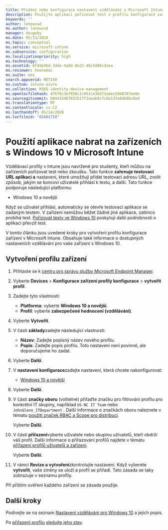 ```yaml
---
title: Přidání nebo konfigurace nastavení vzdělávání v Microsoft Intune – Azure | Microsoft Docs
description: Použijte aplikaci pořizovat test v profilu konfigurace zařízení v zařízení s Windows 10 a novějším v Microsoft Intune. Vytvořte konfigurační profil pomocí nastavení vzdělávání a zadejte adresu URL testovací aplikace, vyberte způsob, jakým se uživatelé přihlásí, monitorovat obrazovku během testu a při testování povolí nebo zakáže návrhy textu.
keywords: ''
author: lenewsad
ms.author: lanewsad
manager: dougeby
ms.date: 05/13/2020
ms.topic: conceptual
ms.service: microsoft-intune
ms.subservice: configuration
ms.localizationpriority: high
ms.technology: ''
ms.assetid: 6f4de4bd-3dde-4a8d-8e22-46c5d06c3eea
ms.reviewer: heenamac
ms.suite: ems
search.appverid: MET150
ms.custom: intune-azure
ms.collection: M365-identity-device-management
ms.openlocfilehash: 476f0c3ef058c1c051ce3b571adec5d48787ee0e
ms.sourcegitcommit: b94415467831517f2aeab9c7c8a13fe8db8bc8ed
ms.translationtype: MT
ms.contentlocale: cs-CZ
ms.lasthandoff: 05/14/2020
ms.locfileid: "83401710"
---
```

# <a name="use-the-take-a-test-app-on-windows-10-devices-in-microsoft-intune"></a>Použití aplikace nabrat na zařízeních s Windows 10 v Microsoft Intune

Vzdělávací profily v Intune jsou navržené pro studenty, kteří můžou na zařízeních pořizovat test nebo zkoušku. Tato funkce **zahrnuje testovací URL aplikaci a** nastavení, které umožňují přidat testovací adresu URL, zvolit způsob, jakým se koncoví uživatelé přihlásí k testu, a další. Tato funkce podporuje následující platformu:

- Windows 10 a novější

Když se uživatel přihlásí, automaticky se otevře testovací aplikace se zadaným testem. V zařízení nemůžou běžet žádné jiné aplikace, zatímco probíhá test. [Pořizovat testy ve Windows 10](https://docs.microsoft.com/education/windows/take-tests-in-windows-10) poskytují další podrobnosti o aplikaci převzít test.

V tomto článku jsou uvedené kroky pro vytvoření profilu konfigurace zařízení v Microsoft Intune. Obsahuje také informace o dostupných nastaveních vzdělávání pro vaše zařízení s Windows 10.

## <a name="create-a-device-profile"></a>Vytvoření profilu zařízení

1. Přihlaste se k [centru pro správu služby Microsoft Endpoint Manager](https://go.microsoft.com/fwlink/?linkid=2109431).
2. Vyberte **Devices**  >  **Konfigurace zařízení profily konfigurace**  >  **vytvořit profil**.
3. Zadejte tyto vlastnosti:

    - **Platforma**: vyberte **Windows 10 a novější**.
    - **Profil**: vyberte **zabezpečené hodnocení (vzdělávání)**.

4. Vyberte **Vytvořit**.
5. V části **základy**zadejte následující vlastnosti:

    - **Název**: Zadejte popisný název nového profilu.
    - **Popis**: Zadejte popis profilu. Toto nastavení není povinné, ale doporučujeme ho zadat.

6. Vyberte **Další**.
7. V **nastavení konfigurace**zadejte nastavení, která chcete nakonfigurovat:

    - [Windows 10 a novější](education-settings-windows.md)

8. Vyberte **Další**.

9. V části **značky oboru** (volitelné) přiřaďte značku pro filtrování profilu pro konkrétní IT skupiny, například `US-NC IT Team` nebo `JohnGlenn_ITDepartment` . Další informace o značkách oboru naleznete v tématu [použití značek RBAC a Scope pro distribuci](../fundamentals/scope-tags.md).

    Vyberte **Další**.

10. V části **přiřazení**vyberte uživatele nebo skupinu uživatelů, kteří obdrží váš profil. Další informace o přiřazování profilů najdete v tématu [přiřazení profilů uživatelů a zařízení](device-profile-assign.md).

    Vyberte **Další**.

11. V rámci **Revize a vytvoření**zkontrolujte nastavení. Když vyberete **vytvořit**, vaše změny se uloží a profil se přiřadí. Tato zásada se taky zobrazuje v seznamu profily.

Při příštím ověření každého zařízení se zásada použije.

## <a name="next-steps"></a>Další kroky

Podívejte se na seznam [Nastavení vzdělávání pro Windows 10](education-settings-windows.md) a jejich popis.

Po [přiřazení profilu](device-profile-assign.md) [sledujte jeho stav](device-profile-monitor.md).

